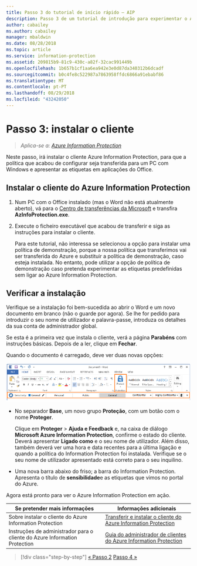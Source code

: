 ```yaml
---
title: Passo 3 do tutorial de início rápido – AIP
description: Passo 3 de um tutorial de introdução para experimentar o Azure Information Protection rapidamente – Instalar o cliente.
author: cabailey
ms.author: cabailey
manager: mbaldwin
ms.date: 08/28/2018
ms.topic: article
ms.service: information-protection
ms.assetid: 209815b9-81c9-430c-a82f-32cac991449b
ms.openlocfilehash: 1b657b1cf1aa6ea942e3e0d87da340312b6dcadf
ms.sourcegitcommit: b0c4fe8c522987a7863958ffdc6866a91ebabf86
ms.translationtype: MT
ms.contentlocale: pt-PT
ms.lasthandoff: 08/29/2018
ms.locfileid: "43242050"
---
```

# <a name="step-3-install-the-client"></a>Passo 3: instalar o cliente

>*Aplica-se a: [Azure Information Protection](https://azure.microsoft.com/pricing/details/information-protection)*

Neste passo, irá instalar o cliente Azure Information Protection, para que a política que acabou de configurar seja transferida para um PC com Windows e apresentar as etiquetas em aplicações do Office.


## <a name="install-the-azure-information-protection-client"></a>Instalar o cliente do Azure Information Protection

1. Num PC com o Office instalado (mas o Word não está atualmente aberto), vá para o [Centro de transferências da Microsoft](https://www.microsoft.com/en-us/download/details.aspx?id=53018) e transfira **AzInfoProtection.exe**.
    
2. Execute o ficheiro executável que acabou de transferir e siga as instruções para instalar o cliente.
    
    Para este tutorial, não interessa se selecionou a opção para instalar uma política de demonstração, porque a nossa política que transferimos vai ser transferida do Azure e substituir a política de demonstração, caso esteja instalada. No entanto, pode utilizar a opção de política de demonstração caso pretenda experimentar as etiquetas predefinidas sem ligar ao Azure Information Protection. 

## <a name="verify-the-installation"></a>Verificar a instalação

Verifique se a instalação foi bem-sucedida ao abrir o Word e um novo documento em branco (não o guarde por agora). Se lhe for pedido para introduzir o seu nome de utilizador e palavra-passe, introduza os detalhes da sua conta de administrador global. 

Se esta é a primeira vez que instala o cliente, verá a página **Parabéns** com instruções básicas. Depois de a ler, clique em **Fechar**.

Quando o documento é carregado, deve ver duas novas opções:

![Passo 3 do tutorial de início rápido do Azure Information Protection – cliente instalado](./media/word2016-calloutsv2.png)

- No separador **Base**, um novo grupo **Proteção**, com um botão com o nome **Proteger**.
    
    Clique em **Proteger** > **Ajuda e Feedback** e, na caixa de diálogo **Microsoft Azure Information Protection**, confirme o estado do cliente. Deverá apresentar **Ligado como** e o seu nome de utilizador. Além disso, também deverá ver uma hora e data recentes para a última ligação e quando a política do Information Protection foi instalada. Verifique se o seu nome de utilizador apresentado está correto para o seu inquilino.

- Uma nova barra abaixo do friso; a barra do Information Protection. Apresenta o título de **sensibilidade**e as etiquetas que vimos no portal do Azure. 

Agora está pronto para ver o Azure Information Protection em ação.

|Se pretender mais informações|Informações adicionais|
|--------------------------------|--------------------------|
|Sobre instalar o cliente do Azure Information Protection|[Transferir e instalar o cliente do Azure Information Protection](./rms-client/install-client-app.md)|
|Instruções de administrador para o cliente do Azure Information Protection|[Guia do administrador de clientes do Azure Information Protection](./rms-client/client-admin-guide.md)|


>[!div class="step-by-step"]
[&#171; Passo 2](infoprotect-tutorial-step2.md)
[Passo 4 &#187;](infoprotect-tutorial-step4.md)
